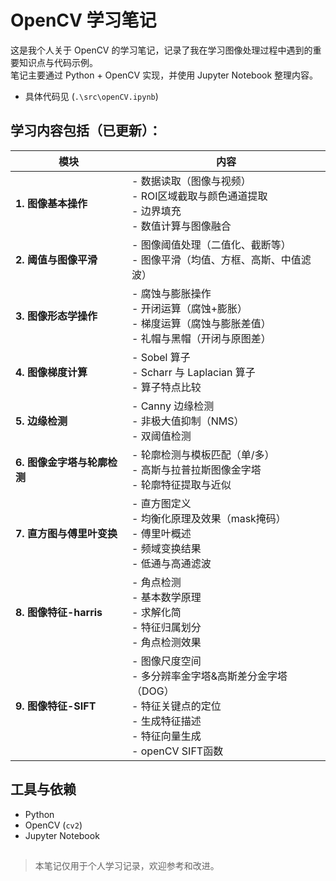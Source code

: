 # OpenCV 学习笔记

这是我个人关于 OpenCV 的学习笔记，记录了我在学习图像处理过程中遇到的重要知识点与代码示例。  
笔记主要通过 Python + OpenCV 实现，并使用 Jupyter Notebook 整理内容。

- 具体代码见 (`.\src\openCV.ipynb`)

## 学习内容包括（已更新）：

| 模块                | 内容                                                               |
| ----------------- | ---------------------------------------------------------------- |
| **1. 图像基本操作**     | - 数据读取（图像与视频）<br>- ROI区域截取与颜色通道提取<br>- 边界填充<br>- 数值计算与图像融合       |
| **2. 阈值与图像平滑**    | - 图像阈值处理（二值化、截断等）<br>- 图像平滑（均值、方框、高斯、中值滤波）                       |
| **3. 图像形态学操作**    | - 腐蚀与膨胀操作<br>- 开闭运算（腐蚀+膨胀）<br>- 梯度运算（腐蚀与膨胀差值）<br>- 礼帽与黑帽（开闭与原图差） |
| **4. 图像梯度计算**     | - Sobel 算子<br>- Scharr 与 Laplacian 算子<br>- 算子特点比较                |
| **5. 边缘检测**       | - Canny 边缘检测<br>- 非极大值抑制（NMS）<br>- 双阈值检测                         |
| **6. 图像金字塔与轮廓检测** | - 轮廓检测与模板匹配（单/多）<br>- 高斯与拉普拉斯图像金字塔<br>- 轮廓特征提取与近似             |
| **7. 直方图与傅里叶变换** | - 直方图定义 <br>- 均衡化原理及效果（mask掩码） <br>- 傅里叶概述 <br>- 频域变换结果 <br>- 低通与高通滤波  |
| **8. 图像特征-harris** | - 角点检测 <br>- 基本数学原理 <br>- 求解化简 <br>- 特征归属划分 <br>- 角点检测效果  |
| **9. 图像特征-SIFT** | - 图像尺度空间 <br>- 多分辨率金字塔&高斯差分金字塔（DOG） <br>- 特征关键点的定位 <br>- 生成特征描述 <br>- 特征向量生成 <br>- openCV SIFT函数  |

## 工具与依赖

- Python
- OpenCV (`cv2`)
- Jupyter Notebook

##
> 本笔记仅用于个人学习记录，欢迎参考和改进。
